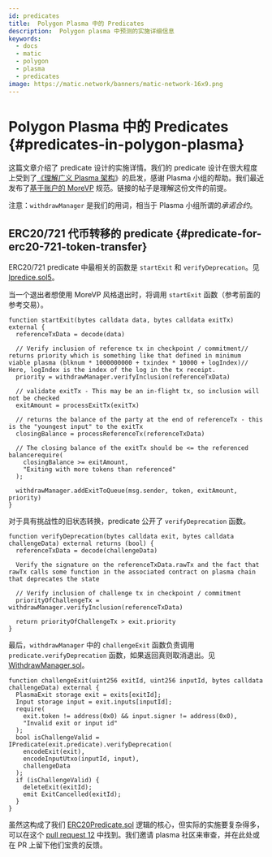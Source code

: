```yaml
---
id: predicates
title:  Polygon Plasma 中的 Predicates
description:  Polygon plasma 中预测的实施详细信息
keywords:
  - docs
  - matic
  - polygon
  - plasma
  - predicates
image: https://matic.network/banners/matic-network-16x9.png
---
```


#  Polygon Plasma 中的 Predicates  {#predicates-in-polygon-plasma}

这篇文章介绍了 predicate 设计的实施详情。我们的 predicate 设计在很大程度上受到了[《理解广义 Plasma 架构](https://medium.com/plasma-group/plapps-and-predicates-understanding-the-generalized-plasma-architecture-fc171b25741)》的启发，感谢 Plasma 小组的帮助。我们最近发布了[基于账户的 MoreVP](https://ethresear.ch/t/account-based-plasma-morevp/5480) 规范。链接的帖子是理解这份文件的前提。

注意：`withdrawManager` 是我们的用词，相当于 Plasma 小组所谓的*承诺合约*。

## ERC20/721 代币转移的 predicate {#predicate-for-erc20-721-token-transfer}

ERC20/721 predicate 中最相关的函数是 `startExit` 和 `verifyDeprecation`。见 [Ipredice.sol5](https://github.com/maticnetwork/contracts/blob/master/contracts/root/predicates/IPredicate.sol)。

当一个退出者想使用 MoreVP 风格退出时，将调用 `startExit` 函数（参考前面的参考交易）。

```solidity
function startExit(bytes calldata data, bytes calldata exitTx) external {
  referenceTxData = decode(data)

  // Verify inclusion of reference tx in checkpoint / commitment// returns priority which is something like that defined in minimum viable plasma (blknum * 1000000000 + txindex * 10000 + logIndex)// Here, logIndex is the index of the log in the tx receipt.
  priority = withdrawManager.verifyInclusion(referenceTxData)

  // validate exitTx - This may be an in-flight tx, so inclusion will not be checked
  exitAmount = processExitTx(exitTx)

  // returns the balance of the party at the end of referenceTx - this is the "youngest input" to the exitTx
  closingBalance = processReferenceTx(referenceTxData)

  // The closing balance of the exitTx should be <= the referenced balancerequire(
    closingBalance >= exitAmount,
    "Exiting with more tokens than referenced"
  );

  withdrawManager.addExitToQueue(msg.sender, token, exitAmount, priority)
}
```

对于具有挑战性的旧状态转换，predicate 公开了 `verifyDeprecation` 函数。

```solidity
function verifyDeprecation(bytes calldata exit, bytes calldata challengeData) external returns (bool) {
  referenceTxData = decode(challengeData)

  Verify the signature on the referenceTxData.rawTx and the fact that rawTx calls some function in the associated contract on plasma chain that deprecates the state

  // Verify inclusion of challenge tx in checkpoint / commitment
  priorityOfChallengeTx = withdrawManager.verifyInclusion(referenceTxData)

  return priorityOfChallengeTx > exit.priority
}
```

最后，`withdrawManager` 中的 `challengeExit` 函数负责调用 `predicate.verifyDeprecation` 函数，如果返回真则取消退出。见 [WithdrawManager.sol](https://github.com/maticnetwork/contracts/blob/master/contracts/root/withdrawManager/WithdrawManager.sol#L184)。

```solidity
function challengeExit(uint256 exitId, uint256 inputId, bytes calldata challengeData) external {
  PlasmaExit storage exit = exits[exitId];
  Input storage input = exit.inputs[inputId];
  require(
    exit.token != address(0x0) && input.signer != address(0x0),
    "Invalid exit or input id"
  );
  bool isChallengeValid = IPredicate(exit.predicate).verifyDeprecation(
    encodeExit(exit),
    encodeInputUtxo(inputId, input),
    challengeData
  );
  if (isChallengeValid) {
    deleteExit(exitId);
    emit ExitCancelled(exitId);
  }
}
```

虽然这构成了我们 [ERC20Predicate.sol](https://github.com/maticnetwork/contracts/blob/master/contracts/root/predicates/ERC20Predicate.sol) 逻辑的核心，但实际的实施要复杂得多，可以在这个 [pull request 12](https://github.com/maticnetwork/contracts/pull/78) 中找到。我们邀请 plasma 社区来审查，并在此处或在 PR 上留下他们宝贵的反馈。